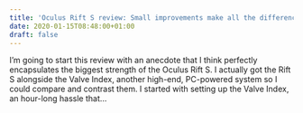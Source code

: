```yaml
---
title: 'Oculus Rift S review: Small improvements make all the difference'
date: 2020-01-15T08:48:00+01:00
draft: false
---
```


I’m going to start this review with an anecdote that I think perfectly encapsulates the biggest strength of the Oculus Rift S. I actually got the Rift S alongside the Valve Index, another high-end, PC-powered system so I could compare and contrast them. I started with setting up the Valve Index, an hour-long hassle that…
